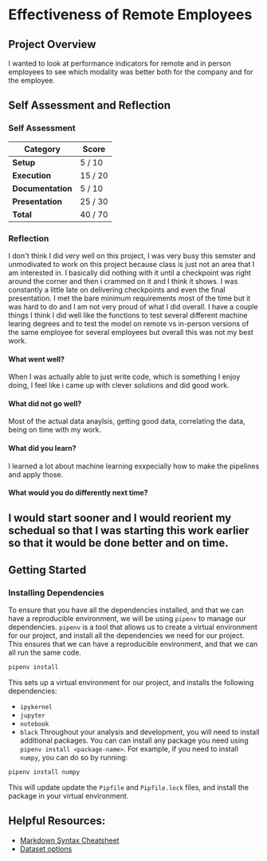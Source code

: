 # Effectiveness of Remote Employees

## Project Overview
I wanted to look at performance indicators for remote and in person employees to see which modality was better both for the company and for the employee.

## Self Assessment and Reflection

### Self Assessment
<!-- Replace the (...) with your score -->

| Category          | Score    |
| ----------------- | -------- |
| **Setup**         | 5 / 10 |
| **Execution**     | 15 / 20 |
| **Documentation** | 5 / 10 |
| **Presentation**  | 25 / 30 |
| **Total**         | 40 / 70 |

### Reflection
I don't think I did very well on this project, I was very busy this semster and unmodivated to work on this project because class is just not an area that I am interested in. I basically did nothing with it until a checkpoint was right around the corner and then i crammed on it and I think it shows. I was constantly a little late on delivering checkpoints and even the final presentation. I met the bare minimum requirements most of the time but it was hard to do and I am not very proud of what I did overall. I have a couple things I think I did well like the functions to test several different machine learing degrees and to test the model on remote vs in-person versions of the same employee for several employees but overall this was not my best work.

#### What went well?
When I was actually able to just write code, which is something I enjoy doing, I feel like i came up with clever solutions and did good work.
#### What did not go well?
Most of the actual data anaylsis, getting good data, correlating the data, being on time with my work.
#### What did you learn?
I learned a lot about machine learning exxpecially how to make the pipelines and apply those.
#### What would you do differently next time?
I would start sooner and I would reorient my schedual so that I was starting this work earlier so that it would be done better and on time.
---

## Getting Started
### Installing Dependencies

To ensure that you have all the dependencies installed, and that we can have a reproducible environment, we will be using `pipenv` to manage our dependencies. `pipenv` is a tool that allows us to create a virtual environment for our project, and install all the dependencies we need for our project. This ensures that we can have a reproducible environment, and that we can all run the same code.

```bash
pipenv install
```

This sets up a virtual environment for our project, and installs the following dependencies:

- `ipykernel`
- `jupyter`
- `notebook`
- `black`
  Throughout your analysis and development, you will need to install additional packages. You can can install any package you need using `pipenv install <package-name>`. For example, if you need to install `numpy`, you can do so by running:

```bash
pipenv install numpy
```

This will update update the `Pipfile` and `Pipfile.lock` files, and install the package in your virtual environment.

## Helpful Resources:
* [Markdown Syntax Cheatsheet](https://docs.github.com/en/get-started/writing-on-github/getting-started-with-writing-and-formatting-on-github/basic-writing-and-formatting-syntax)
* [Dataset options](https://it4063c.github.io/guides/datasets)